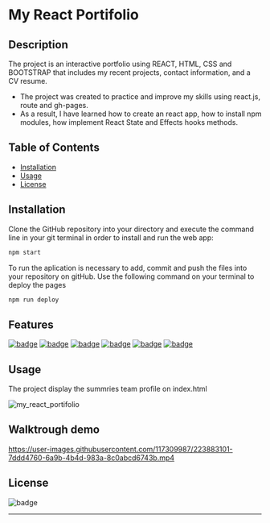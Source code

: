 # My React Portifolio

## Description

The project is an interactive portfolio using REACT, HTML, CSS and BOOTSTRAP that includes my recent projects, contact information, and a CV resume.
- The project was created to practice and improve my skills using react.js, route and gh-pages.
- As a result, I have learned how to create an react app, how to install npm modules, how implement React State and Effects hooks methods.

## Table of Contents

- [Installation](#installation)
- [Usage](#usage)
- [License](#license)

## Installation 

Clone the GitHub repository into your directory and execute the command line in your git terminal in order to install and run the web app:

```bash
npm start
```
To run the aplication is necessary to add, commit and push the files into your repository on gitHub. Use the following command on your terminal to deploy the pages

```bash
npm run deploy
```

## Features

[![badge](https://img.shields.io/badge/React-blue)][1]
[![badge](https://img.shields.io/badge/node.js-yellowgreen)][2]
[![badge](https://img.shields.io/badge/npm-yellow)][3]
[![badge](https://img.shields.io/badge/html-orange)][4]
[![badge](https://img.shields.io/badge/css-blue)][5]
[![badge](https://img.shields.io/badge/bootstrap-blueviolet)][6]

[1]: https://reactjs.org/docs/getting-started.html
[2]: https://nodejs.org/en/
[3]: https://www.npmjs.com/
[4]: https://www.w3schools.com/html
[5]: https://www.w3schools.com/css
[6]: https://getbootstrap.com 


## Usage

The project display the summries team profile on index.html

![my_react_portifolio](https://user-images.githubusercontent.com/111529943/223882449-d9db5bc0-89d9-4612-8736-3b4bccc0aeb9.png)
   
## Walktrough demo

https://user-images.githubusercontent.com/117309987/223883101-7ddd4760-6a9b-4b4d-983a-8c0abcd6743b.mp4

## License

![badge](https://img.shields.io/badge/license-MIT-brightgreen)

---

